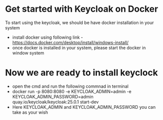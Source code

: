 # Get started with Keycloak on Docker
To start using the keycloak, we should be have docker installation in your system
- install docker using following link - https://docs.docker.com/desktop/install/windows-install/
- once docker is installed in your system, please start the docker in window system
# Now we are ready to install keyclock
- open the cmd and run the following commnad in terminal
- docker run -p 8080:8080 -e KEYCLOAK_ADMIN=admin -e KEYCLOAK_ADMIN_PASSWORD=admin quay.io/keycloak/keycloak:25.0.1 start-dev
- Here KEYCLOAK_ADMIN and KEYCLOAK_ADMIN_PASSWORD you can take as your wish


